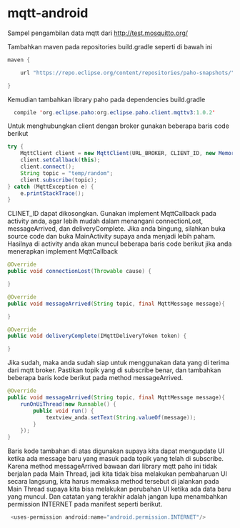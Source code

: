 # mqtt-android

Sampel pengambilan data mqtt dari http://test.mosquitto.org/

Tambahkan maven pada repositories build.gradle seperti di bawah ini
```java
maven {

    url "https://repo.eclipse.org/content/repositories/paho-snapshots/"

}
```

Kemudian tambahkan library paho pada dependencies build.gradle
```java
  compile 'org.eclipse.paho:org.eclipse.paho.client.mqttv3:1.0.2'
```

Untuk menghubungkan client dengan broker gunakan beberapa baris code berikut
```java
try {
    MqttClient client = new MqttClient(URL_BROKER, CLIENT_ID, new MemoryPersistence());
    client.setCallback(this);
    client.connect();
    String topic = "temp/random";
    client.subscribe(topic);
} catch (MqttException e) {
    e.printStackTrace();
}
```
CLINET_ID dapat dikosongkan.
Gunakan implement MqttCallback pada activity anda, agar lebih mudah dalam menangani connectionLost, messageArrived, dan deliveryComplete.
Jika anda bingung, silahkan buka source code dan buka MainActivity supaya anda menjadi lebih paham.
Hasilnya di activity anda akan muncul beberapa baris code berikut jika anda menerapkan implement MqttCallback
```java
@Override
public void connectionLost(Throwable cause) {

}

@Override
public void messageArrived(String topic, final MqttMessage message){

}

@Override
public void deliveryComplete(IMqttDeliveryToken token) {

}
```
Jika sudah, maka anda sudah siap untuk menggunakan data yang di terima dari mqtt broker. Pastikan topik yang di subscribe benar,
dan tambahkan beberapa baris kode berikut pada method messageArrived.
```java
@Override
public void messageArrived(String topic, final MqttMessage message){
    runOnUiThread(new Runnable() {
        public void run() {
            textview_anda.setText(String.valueOf(message));
        }
    });
}
```
Baris kode tambahan di atas digunakan supaya kita dapat mengupdate UI ketika ada message baru yang masuk pada topik yang telah di subscribe.
Karena method messageArrived bawaan dari library mqtt paho ini tidak berjalan pada Main Thread, jadi kita tidak bisa melakukan pembaharuan UI secara langsung,
kita harus memaksa method tersebut di jalankan pada Main Thread supaya kita bisa melakukan perubahan UI ketika ada data baru yang muncul.
Dan catatan yang terakhir adalah jangan lupa menambahkan permission INTERNET pada manifest seperti berikut.
```java
 <uses-permission android:name="android.permission.INTERNET"/>
```
